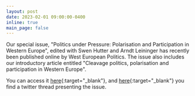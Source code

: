 ```yaml
---
layout: post
date: 2023-02-01 09:00:00-0400
inline: true
main_page: false
---
```


Our special issue, "Politics under Pressure: Polarisation and Participation in Western Europe", edited with Swen Hutter and Arndt Leininger has recently been published online by West European Politics. The issue also includes our introductory article entitled "Cleavage politics, polarisation and participation in Western Europe".

You can access it [here](https://www.tandfonline.com/doi/full/10.1080/01402382.2022.2161786){:target="_blank"}, and [here](https://twitter.com/eborbath/status/1620414167399407617){:target="_blank"} you find a twitter thread presenting the issue.
